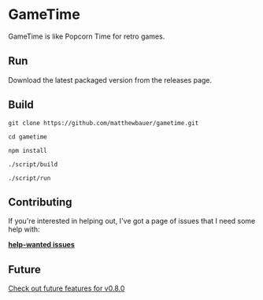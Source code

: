 # GameTime
GameTime is like Popcorn Time for retro games.

## Run

Download the latest packaged version from the releases page.

## Build
`git clone https://github.com/matthewbauer/gametime.git`

`cd gametime`

`npm install`

`./script/build`

`./script/run`

## Contributing
If you're interested in helping out, I've got a page of issues that I need some help with:

**[help-wanted issues](https://github.com/matthewbauer/gametime/labels/help%20wanted)**

## Future

[Check out future features for v0.8.0](https://github.com/matthewbauer/gametime/milestones/0.8.0)
